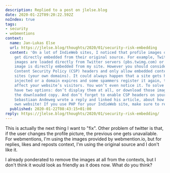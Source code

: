 ```yaml
---
description: Replied to a post on jlelse.blog
date: 2020-01-22T09:20:22.592Z
noIndex: true
tags:
- security
- webmentions
context:
  name: Jan-Lukas Else
  url: https://jlelse.blog/thoughts/2020/01/security-risk-embedding
  content: 'On a lot of IndieWeb sites, I noticed that profile images of webmentions
    get directly embedded from their original source. For example, Twitter profile
    images are loaded directly from Twitter servers (pbs.twimg.com) or even my profile
    image is directly embedded from my site. However you should consider enabling
    Content Security Policy (CSP) headers and only allow embedded content from trusted
    sites (your own domains). It could always happen that a site gets hacked and malware
    injected or a domain expires and some spammers register it again, that will also
    affect your website’s visitors. You won’t even notice it. To solve this, you basically
    have two options: don’t display them at all, or download those images and serve
    the downloaded copy. And don’t forget to enable CSP headers on your site! Update:
    Sebastiaan Andeweg wrote a reply and linked his article, about how he hacked his
    own website! If you use PHP for your IndieWeb site, make sure to read it!'
  published: 2020-01-22T08:43:15+01:00
reply: https://jlelse.blog/thoughts/2020/01/security-risk-embedding/
---
```


This is actually the next thing I want to "fix". Other problem of twitter is that, if the user changes the profile picture, the previous one gets unavailable. For webmentions, I'm using the images provided by webmention.io, but for replies, likes and reposts context, I'm using the original source and I don't like it.

I already ponderated to remove the images at all from the contexts, but I don't think it would look as friendly as it does now. What do you think?
